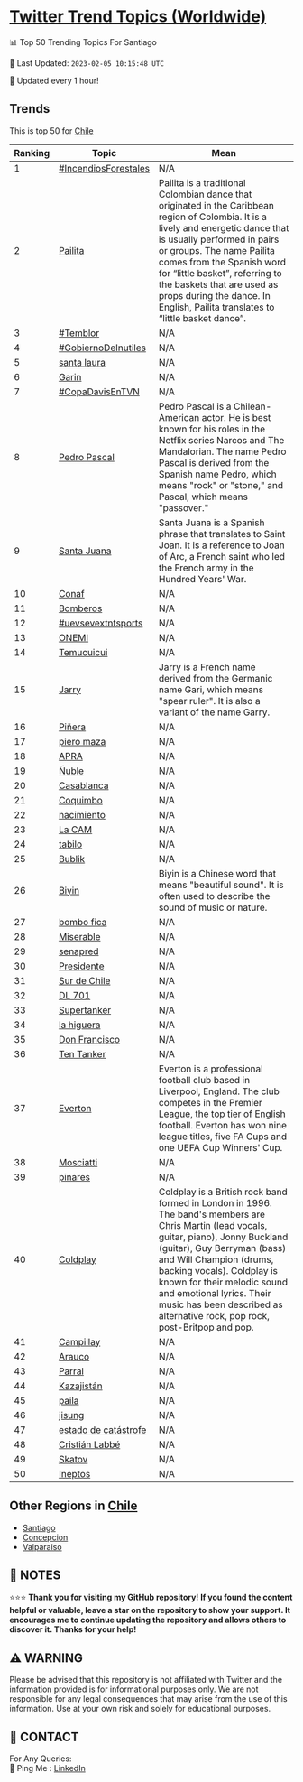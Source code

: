 [Twitter Trend Topics (Worldwide)](https://github.com/ErcinDedeoglu/Twitter-Trend-Topics)
==========


📊 Top 50 Trending Topics For Santiago

📆 Last Updated: `2023-02-05 10:15:48 UTC`

🔧 Updated every 1 hour!


## Trends

This is top 50 for [Chile](</Chile>)

| Ranking | Topic | Mean |
| ------- | ------------ | ------------ |
| 1 | [#IncendiosForestales](http://twitter.com/search?q=%23IncendiosForestales) | N/A |
| 2 | [Pailita](http://twitter.com/search?q=Pailita) | Pailita is a traditional Colombian dance that originated in the Caribbean region of Colombia. It is a lively and energetic dance that is usually performed in pairs or groups. The name Pailita comes from the Spanish word for “little basket”, referring to the baskets that are used as props during the dance. In English, Pailita translates to “little basket dance”. |
| 3 | [#Temblor](http://twitter.com/search?q=%23Temblor) | N/A |
| 4 | [#GobiernoDeInutiles](http://twitter.com/search?q=%23GobiernoDeInutiles) | N/A |
| 5 | [santa laura](http://twitter.com/search?q=santa+laura) | N/A |
| 6 | [Garin](http://twitter.com/search?q=Garin) | N/A |
| 7 | [#CopaDavisEnTVN](http://twitter.com/search?q=%23CopaDavisEnTVN) | N/A |
| 8 | [Pedro Pascal](http://twitter.com/search?q=Pedro+Pascal) | Pedro Pascal is a Chilean-American actor. He is best known for his roles in the Netflix series Narcos and The Mandalorian. The name Pedro Pascal is derived from the Spanish name Pedro, which means "rock" or "stone," and Pascal, which means "passover." |
| 9 | [Santa Juana](http://twitter.com/search?q=Santa+Juana) | Santa Juana is a Spanish phrase that translates to Saint Joan. It is a reference to Joan of Arc, a French saint who led the French army in the Hundred Years' War. |
| 10 | [Conaf](http://twitter.com/search?q=Conaf) | N/A |
| 11 | [Bomberos](http://twitter.com/search?q=Bomberos) | N/A |
| 12 | [#uevsevextntsports](http://twitter.com/search?q=%23uevsevextntsports) | N/A |
| 13 | [ONEMI](http://twitter.com/search?q=ONEMI) | N/A |
| 14 | [Temucuicui](http://twitter.com/search?q=Temucuicui) | N/A |
| 15 | [Jarry](http://twitter.com/search?q=Jarry) | Jarry is a French name derived from the Germanic name Gari, which means "spear ruler". It is also a variant of the name Garry. |
| 16 | [Piñera](http://twitter.com/search?q=Pi%c3%b1era) | N/A |
| 17 | [piero maza](http://twitter.com/search?q=piero+maza) | N/A |
| 18 | [APRA](http://twitter.com/search?q=APRA) | N/A |
| 19 | [Ñuble](http://twitter.com/search?q=%c3%91uble) | N/A |
| 20 | [Casablanca](http://twitter.com/search?q=Casablanca) | N/A |
| 21 | [Coquimbo](http://twitter.com/search?q=Coquimbo) | N/A |
| 22 | [nacimiento](http://twitter.com/search?q=nacimiento) | N/A |
| 23 | [La CAM](http://twitter.com/search?q=La+CAM) | N/A |
| 24 | [tabilo](http://twitter.com/search?q=tabilo) | N/A |
| 25 | [Bublik](http://twitter.com/search?q=Bublik) | N/A |
| 26 | [Biyin](http://twitter.com/search?q=Biyin) | Biyin is a Chinese word that means "beautiful sound". It is often used to describe the sound of music or nature. |
| 27 | [bombo fica](http://twitter.com/search?q=bombo+fica) | N/A |
| 28 | [Miserable](http://twitter.com/search?q=Miserable) | N/A |
| 29 | [senapred](http://twitter.com/search?q=senapred) | N/A |
| 30 | [Presidente](http://twitter.com/search?q=Presidente) | N/A |
| 31 | [Sur de Chile](http://twitter.com/search?q=Sur+de+Chile) | N/A |
| 32 | [DL 701](http://twitter.com/search?q=DL+701) | N/A |
| 33 | [Supertanker](http://twitter.com/search?q=Supertanker) | N/A |
| 34 | [la higuera](http://twitter.com/search?q=la+higuera) | N/A |
| 35 | [Don Francisco](http://twitter.com/search?q=Don+Francisco) | N/A |
| 36 | [Ten Tanker](http://twitter.com/search?q=Ten+Tanker) | N/A |
| 37 | [Everton](http://twitter.com/search?q=Everton) | Everton is a professional football club based in Liverpool, England. The club competes in the Premier League, the top tier of English football. Everton has won nine league titles, five FA Cups and one UEFA Cup Winners' Cup. |
| 38 | [Mosciatti](http://twitter.com/search?q=Mosciatti) | N/A |
| 39 | [pinares](http://twitter.com/search?q=pinares) | N/A |
| 40 | [Coldplay](http://twitter.com/search?q=Coldplay) | Coldplay is a British rock band formed in London in 1996. The band's members are Chris Martin (lead vocals, guitar, piano), Jonny Buckland (guitar), Guy Berryman (bass) and Will Champion (drums, backing vocals). Coldplay is known for their melodic sound and emotional lyrics. Their music has been described as alternative rock, pop rock, post-Britpop and pop. |
| 41 | [Campillay](http://twitter.com/search?q=Campillay) | N/A |
| 42 | [Arauco](http://twitter.com/search?q=Arauco) | N/A |
| 43 | [Parral](http://twitter.com/search?q=Parral) | N/A |
| 44 | [Kazajistán](http://twitter.com/search?q=Kazajist%c3%a1n) | N/A |
| 45 | [paila](http://twitter.com/search?q=paila) | N/A |
| 46 | [jisung](http://twitter.com/search?q=jisung) | N/A |
| 47 | [estado de catástrofe](http://twitter.com/search?q=estado+de+cat%c3%a1strofe) | N/A |
| 48 | [Cristián Labbé](http://twitter.com/search?q=Cristi%c3%a1n+Labb%c3%a9) | N/A |
| 49 | [Skatov](http://twitter.com/search?q=Skatov) | N/A |
| 50 | [Ineptos](http://twitter.com/search?q=Ineptos) | N/A |



## Other Regions in [Chile](</Chile>)

* [Santiago](</Chile/Santiago.md>)
* [Concepcion](</Chile/Concepcion.md>)
* [Valparaiso](</Chile/Valparaiso.md>)



## 📝 NOTES

⭐⭐⭐ **Thank you for visiting my GitHub repository! If you found the content helpful or valuable, leave a star on the repository to show your support. It encourages me to continue updating the repository and allows others to discover it. Thanks for your help!**


## ⚠️ WARNING

Please be advised that this repository is not affiliated with Twitter and the information provided is for informational purposes only. We are not responsible for any legal consequences that may arise from the use of this information. Use at your own risk and solely for educational purposes.


## 📨 CONTACT

 For Any Queries:  
            🏓 Ping Me : [LinkedIn](https://www.linkedin.com/in/ercindedeoglu/)
